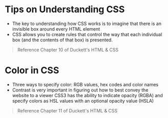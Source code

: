 # Tips on Understanding CSS
- The key to understanding how CSS works is to imagine that there is an invisible box around every HTML element
- CSS allows you to create rules that control the way that each individual box (and the contents of that box) is presented.

> Reference Chapter 10 of Duckett's HTML & CSS

# Color in CSS
- Three ways to specify color: RGB values, hex codes and color names
- Contrast is very important in figuring out how to best convey the website to a viewer
CSS3 has the ability to indicate opacity (RGBA) and specify colors as HSL values with an optional opacity value (HSLA)

> Reference Chapter 11 of Duckett's HTML & CSS